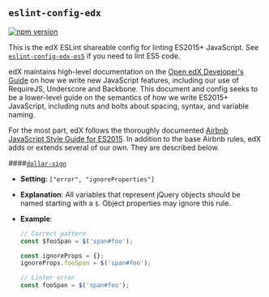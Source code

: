 ## `eslint-config-edx`
[![npm version](https://badge.fury.io/js/eslint-config-edx.svg)](https://badge.fury.io/js/eslint-config-edx)

This is the edX ESLint shareable config for linting ES2015+ JavaScript. See [`eslint-config-edx-es5`](https://npmjs.com/package/eslint-config-edx-es5) if you need to lint ES5 code.

edX maintains high-level documentation on the [Open edX Developer's Guide](http://edx.readthedocs.io/projects/edx-developer-guide/en/latest/user_interface_development.html?highlight=ux#adding-a-ui-page) on how we write new JavaScript features, including our use of RequireJS, Underscore and Backbone. This document and config seeks to be a lower-level guide on the semantics of how we write ES2015+ JavaScript, including nuts and bolts about spacing, syntax, and variable naming.

For the most part, edX follows the thoroughly documented [Airbnb JavaScript Style Guide for ES2015](http://airbnb.io/javascript/). In addition to the base Airbnb rules, edX adds or extends several of our own. They are described below.

####[`dollar-sign`](https://github.com/erikdesjardins/eslint-plugin-dollar-sign)
- **Setting**: `["error", "ignoreProperties"]`
- **Explanation**: All variables that represent jQuery objects should be named starting with a `$`. Object properties may ignore this rule.
- **Example**:

    ```javascript
    // Correct pattern
    const $fooSpan = $('span#foo');

    const ignoreProps = {};
    ignoreProps.fooSpan = $('span#foo');

    // Linter error
    const fooSpan = $('span#foo');
    ```
